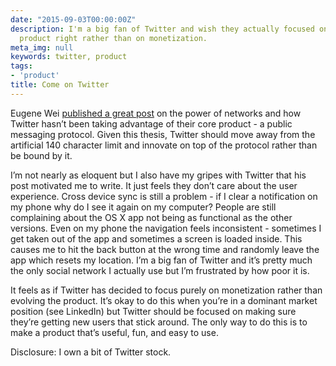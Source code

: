 ```yaml
---
date: "2015-09-03T00:00:00Z"
description: I'm a big fan of Twitter and wish they actually focused on getting their
  product right rather than on monetization.
meta_img: null
keywords: twitter, product
tags:
- 'product'
title: Come on Twitter
---
```


Eugene Wei <a href="http://www.eugenewei.com/blog/2015/9/1/when-the-network-is-mature" target="_blank">published a great post</a> on the power of networks and how Twitter hasn’t been taking advantage of their core product - a public messaging protocol. Given this thesis, Twitter should move away from the artificial 140 character limit and innovate on top of the protocol rather than be bound by it.

I’m not nearly as eloquent but I also have my gripes with Twitter that his post motivated me to write. It just feels they don’t care about the user experience. Cross device sync is still a problem - if I clear a notification on my phone why do I see it again on my computer? People are still complaining about the OS X app not being as functional as the other versions. Even on my phone the navigation feels inconsistent - sometimes I get taken out of the app and sometimes a screen is loaded inside. This causes me to hit the back button at the wrong time and randomly leave the app which resets my location. I’m a big fan of Twitter and it’s pretty much the only social network I actually use but I’m frustrated by how poor it is.

It feels as if Twitter has decided to focus purely on monetization rather than evolving the product. It’s okay to do this when you’re in a dominant market position (see LinkedIn) but Twitter should be focused on making sure they’re getting new users that stick around. The only way to do this is to make a product that’s useful, fun, and easy to use.

Disclosure: I own a bit of Twitter stock.
